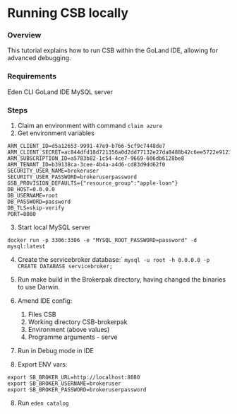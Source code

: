 # Running CSB locally

### Overview

This tutorial explains how to run CSB within the GoLand IDE, allowing for advanced debugging. 

### Requirements

Eden CLI
GoLand IDE
MySQL server

### Steps

1. Claim an environment with command `claim azure`
2. Get environment variables
```azure
ARM_CLIENT_ID=d5a12653-9991-47e9-b766-5cf9c7448de7
ARM_CLIENT_SECRET=ac844dfd18d721356a0d2dd77132e27da8488b42c6ee5722e9123230745ac753f53e294ee3007e9e063c16c069579e94
ARM_SUBSCRIPTION_ID=a5783b82-1c54-4ce7-9669-606db6128be8
ARM_TENANT_ID=b39138ca-3cee-4b4a-a4d6-cd83d9dd62f0
SECURITY_USER_NAME=brokeruser
SECURITY_USER_PASSWORD=brokeruserpassword
GSB_PROVISION_DEFAULTS={"resource_group":"apple-loon"}
DB_HOST=0.0.0.0
DB_USERNAME=root
DB_PASSWORD=password
DB_TLS=skip-verify
PORT=8080

```

3. Start local MySQL server
```azure
docker run -p 3306:3306 -e "MYSQL_ROOT_PASSWORD=password" -d mysql:latest

```
4. Create the servicebroker database:`
```mysql -u root -h 0.0.0.0 -p```
```CREATE DATABASE servicebroker;```

4. Run make build in the Brokerpak directory, having changed the binaries to use Darwin.
5. Amend IDE config:
   1. Files CSB
   2. Working directory CSB-brokerpak
   3. Environment (above values)
   4. Programme arguments - serve

6. Run in Debug mode in IDE
7. Export ENV vars:
```
export SB_BROKER_URL=http://localhost:8080
export SB_BROKER_USERNAME=brokeruser
export SB_BROKER_PASSWORD=brokeruserpassword
```
8. Run `eden catalog`

